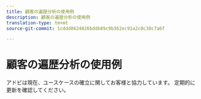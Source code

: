 ```yaml
---
title: 顧客の遍歴分析の使用例
description: 顧客の遍歴分析の使用例
translation-type: tm+mt
source-git-commit: 1cddd8624826bddb89c9b362ec91a2c0c30c7a6f

---
```



# 顧客の遍歴分析の使用例

アドビは現在、ユースケースの確立に関してお客様と協力しています。 定期的に更新を確認してください。

<!-- ## Report on full cross-channel customer journey for customers with high customer ID (join key) coverage

More detail here.

## Report on and visualize any event dataset in an interactive way

Details

## Combine datasets keyed off of ECID such as Analytics, Triggered Journeys, Target, and AAM data

Details.

## Report interactively on XDM data collection or Experience Edge deployments

Details

## Build "manually stitched" versions of your data to analyze

Details

## Analyze multi-channel data in Analysis Workspace even if unstitched

Details

## Combine multiple report suites

Details -->
